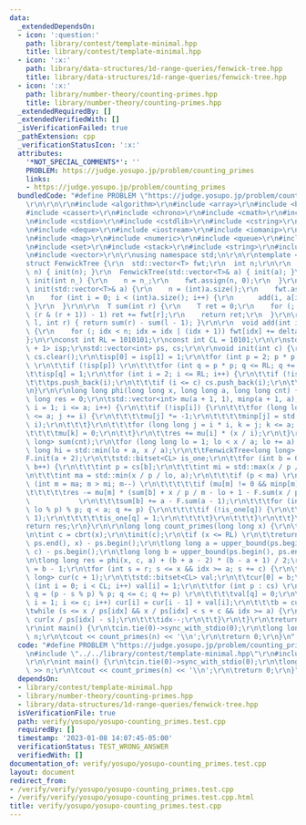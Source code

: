 ```yaml
---
data:
  _extendedDependsOn:
  - icon: ':question:'
    path: library/contest/template-minimal.hpp
    title: library/contest/template-minimal.hpp
  - icon: ':x:'
    path: library/data-structures/1d-range-queries/fenwick-tree.hpp
    title: library/data-structures/1d-range-queries/fenwick-tree.hpp
  - icon: ':x:'
    path: library/number-theory/counting-primes.hpp
    title: library/number-theory/counting-primes.hpp
  _extendedRequiredBy: []
  _extendedVerifiedWith: []
  _isVerificationFailed: true
  _pathExtension: cpp
  _verificationStatusIcon: ':x:'
  attributes:
    '*NOT_SPECIAL_COMMENTS*': ''
    PROBLEM: https://judge.yosupo.jp/problem/counting_primes
    links:
    - https://judge.yosupo.jp/problem/counting_primes
  bundledCode: "#define PROBLEM \"https://judge.yosupo.jp/problem/counting_primes\"\
    \r\n\r\n\r\n#include <algorithm>\r\n#include <array>\r\n#include <bitset>\r\n\
    #include <cassert>\r\n#include <chrono>\r\n#include <cmath>\r\n#include <complex>\r\
    \n#include <cstdio>\r\n#include <cstdlib>\r\n#include <cstring>\r\n#include <ctime>\r\
    \n#include <deque>\r\n#include <iostream>\r\n#include <iomanip>\r\n#include <list>\r\
    \n#include <map>\r\n#include <numeric>\r\n#include <queue>\r\n#include <random>\r\
    \n#include <set>\r\n#include <stack>\r\n#include <string>\r\n#include <unordered_map>\r\
    \n#include <vector>\r\n\r\nusing namespace std;\n\r\n\r\ntemplate <class T>\r\n\
    struct FenwickTree {\r\n  std::vector<T> fwt;\r\n  int n;\r\n\r\n  FenwickTree(int\
    \ n) { init(n); }\r\n  FenwickTree(std::vector<T>& a) { init(a); }\r\n\r\n  void\
    \ init(int n_) {\r\n    n = n_;\r\n    fwt.assign(n, 0);\r\n  }\r\n\r\n  void\
    \ init(std::vector<T>& a) {\r\n    n = (int)a.size();\r\n    fwt.assign(n, 0);\r\
    \n    for (int i = 0; i < (int)a.size(); i++) {\r\n      add(i, a[i]);\r\n   \
    \ }\r\n  }\r\n\r\n  T sum(int r) {\r\n    T ret = 0;\r\n    for (; r >= 0; r =\
    \ (r & (r + 1)) - 1) ret += fwt[r];\r\n    return ret;\r\n  }\r\n\r\n  T query(int\
    \ l, int r) { return sum(r) - sum(l - 1); }\r\n\r\n  void add(int idx, T delta)\
    \ {\r\n    for (; idx < n; idx = idx | (idx + 1)) fwt[idx] += delta;\r\n  }\r\n\
    };\n\r\nconst int RL = 1010101;\r\nconst int CL = 10101;\r\n\r\nstd::bitset<RL\
    \ + 1> isp;\r\nstd::vector<int> ps, cs;\r\n\r\nvoid init(int c) {\r\n\tps.clear();\
    \ cs.clear();\r\n\tisp[0] = isp[1] = 1;\r\n\tfor (int p = 2; p * p <= RL; p++)\
    \ \r\n\t\tif (!isp[p]) \r\n\t\t\tfor (int q = p * p; q <= RL; q += p) \r\n\t\t\
    \t\tisp[q] = 1;\r\n\tfor (int i = 2; i <= RL; i++) {\r\n\t\tif (!isp[i]) {\r\n\
    \t\t\tps.push_back(i);\r\n\t\t\tif (i <= c) cs.push_back(i);\r\n\t\t}\r\n\t}\r\
    \n}\r\n\r\nlong long phi(long long x, long long a, long long cnt) {\r\n\tlong\
    \ long res = 0;\r\n\tstd::vector<int> mu(a + 1, 1), minp(a + 1, a);\r\n\tfor (int\
    \ i = 1; i <= a; i++) {\r\n\t\tif (!isp[i]) {\r\n\t\t\tfor (long long j = i; j\
    \ <= a; j += i) {\r\n\t\t\t\tmu[j] *= -1;\r\n\t\t\t\tminp[j] = std::min(minp[j],\
    \ i);\r\n\t\t\t}\r\n\t\t\tfor (long long j = i * i, k = j; k <= a; k += j) \r\n\
    \t\t\t\tmu[k] = 0;\r\n\t\t}\r\n\t\tres += mu[i] * (x / i);\r\n\t}\r\n\tstd::vector<long\
    \ long> sum(cnt);\r\n\tfor (long long lo = 1; lo < x / a; lo += a) {\r\n\t\tlong\
    \ long hi = std::min(lo + a, x / a);\r\n\t\tFenwickTree<long long> F;\r\n\t\t\
    F.init(a + 2);\r\n\t\tstd::bitset<CL> is_one;\r\n\t\tfor (int b = 0; b < cnt;\
    \ b++) {\r\n\t\t\tint p = cs[b];\r\n\t\t\tint mi = std::max(x / p / hi, a / p);\r\
    \n\t\t\tint ma = std::min(x / p / lo, a);\r\n\t\t\tif (p < ma) \r\n\t\t\t\tfor\
    \ (int m = ma; m > mi; m--) \r\n\t\t\t\t\tif (mu[m] != 0 && minp[m] > p) \r\n\t\
    \t\t\t\t\tres -= mu[m] * (sum[b] + x / p / m - lo + 1 - F.sum(x / p / m - lo));\
    \            \r\n\t\t\tsum[b] += a - F.sum(a - 1);\r\n\t\t\tfor (int q = (p -\
    \ lo % p) % p; q < a; q += p) {\r\n\t\t\t\tif (!is_one[q]) {\r\n\t\t\t\t\tF.add(q,\
    \ 1);\r\n\t\t\t\t\tis_one[q] = 1;\r\n\t\t\t\t}\r\n\t\t\t}\r\n\t\t}\r\n\t}\r\n\t\
    return res;\r\n}\r\n\r\nlong long count_primes(long long x) {\r\n\tint r = sqrt(x);\r\
    \n\tint c = cbrt(x);\r\n\tinit(c);\r\n\tif (x <= RL) \r\n\t\treturn upper_bound(ps.begin(),\
    \ ps.end(), x) - ps.begin();\r\n\tlong long a = upper_bound(ps.begin(), ps.end(),\
    \ c) - ps.begin();\r\n\tlong long b = upper_bound(ps.begin(), ps.end(), r) - ps.begin();\r\
    \n\tlong long res = phi(x, c, a) + (b + a - 2) * (b - a + 1) / 2;\r\n\tint idx\
    \ = b - 1;\r\n\tfor (int s = r; s <= x && idx >= a; s += c) {\r\n\t\tstd::vector<long\
    \ long> cur(c + 1);\r\n\t\tstd::bitset<CL> val;\r\n\t\tcur[0] = b;\r\n\t\tfor\
    \ (int i = 0; i < CL; i++) val[i] = 1;\r\n\t\tfor (int p : cs) \r\n\t\t\tfor (int\
    \ q = (p - s % p) % p; q <= c; q += p) \r\n\t\t\t\tval[q] = 0;\r\n\t\tfor (int\
    \ i = 1; i <= c; i++) cur[i] = cur[i - 1] + val[i];\r\n\t\t\tb = cur[c];\r\n\t\
    \twhile (s <= x / ps[idx] && x / ps[idx] < s + c && idx >= a) {\r\n\t\t\tres -=\
    \ cur[x / ps[idx] - s];\r\n\t\t\tidx--;\r\n\t\t}\r\n\t}\r\n\treturn res;\r\n}\n\
    \r\nint main() {\r\n\tcin.tie(0)->sync_with_stdio(0);\r\n\tlong long n; cin >>\
    \ n;\r\n\tcout << count_primes(n) << '\\n';\r\n\treturn 0;\r\n}\n"
  code: "#define PROBLEM \"https://judge.yosupo.jp/problem/counting_primes\"\r\n\r\
    \n#include \"../../library/contest/template-minimal.hpp\"\r\n#include \"../../library/number-theory/counting-primes.hpp\"\
    \r\n\r\nint main() {\r\n\tcin.tie(0)->sync_with_stdio(0);\r\n\tlong long n; cin\
    \ >> n;\r\n\tcout << count_primes(n) << '\\n';\r\n\treturn 0;\r\n}"
  dependsOn:
  - library/contest/template-minimal.hpp
  - library/number-theory/counting-primes.hpp
  - library/data-structures/1d-range-queries/fenwick-tree.hpp
  isVerificationFile: true
  path: verify/yosupo/yosupo-counting_primes.test.cpp
  requiredBy: []
  timestamp: '2023-01-08 14:07:45-05:00'
  verificationStatus: TEST_WRONG_ANSWER
  verifiedWith: []
documentation_of: verify/yosupo/yosupo-counting_primes.test.cpp
layout: document
redirect_from:
- /verify/verify/yosupo/yosupo-counting_primes.test.cpp
- /verify/verify/yosupo/yosupo-counting_primes.test.cpp.html
title: verify/yosupo/yosupo-counting_primes.test.cpp
---
```

